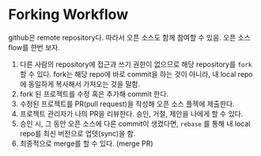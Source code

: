 # Forking Workflow

github은 remote repository다. 따라서 오픈 소스도 함께 참여할 수 있음. 오픈 소스 flow를 한번 보자.

1. 다른 사람의 repository에 접근과 쓰기 권한이 없으므로 해당 repository를 `fork` 할 수 있다. fork는 해당 repo에 바로 commit을 하는 것이 아니라, 내 local repo에 동일하게 복사해서 가져오는 것을 말함.
2. fork 된 프로젝트를 수정 혹은 추가해 commit 한다.
3. 수정된 프로젝트를 PR(pull request)을 작성해 오픈 소스 플젝에 제출한다.
4. 프로젝트 관리자가 나의 PR을 리뷰한다. 승인, 거절, 제안을 나에게 할 수 있다.
5. 승인 시, 그 동안 오픈 소스에 다른 commit이 생겼다면, `rebase` 를 통해 내 local repo를 최신 버전으로 업뎃(sync)을 함.
6. 최종적으로 merge를 할 수 있다. (merge PR)

 